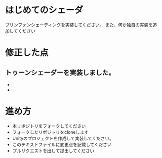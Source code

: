 # はじめてのシェーダ

ブリンフォンシェーディングを実装してください。
また、何か独自の実装を追加してください

# 修正した点
トゥーンシェーダーを実装しました。
-
-
-

# 進め方

- 本リポジトリをフォークしてください
- フォークしたリポジトリをcloneします
- Unityのプロジェクトを作成して実装してください。
- このテキストファイルに変更点を記載してください
- プルリクエストを出して提出してください
